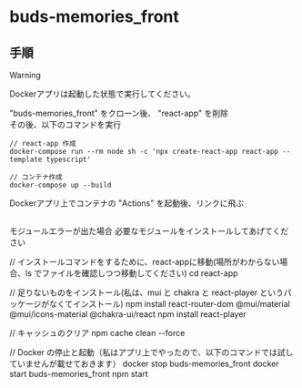 # buds-memories_front

## 手順
> [!WARNING]
> Dockerアプリは起動した状態で実行してください。

"buds-memories_front" をクローン後、 "react-app" を削除<br>
その後、以下のコマンドを実行
```
// react-app 作成
docker-compose run --rm node sh -c 'npx create-react-app react-app --template typescript'

// コンテナ作成
docker-compose up --build
```
Dockerアプリ上でコンテナの "Actions" を起動後、リンクに飛ぶ

##
モジュールエラーが出た場合
必要なモジュールをインストールしてあげてください

// インストールコマンドをするために、react-appに移動(場所がわからない場合、ls でファイルを確認しつつ移動してください)
cd react-app

// 足りないものをインストール(私は、mui と chakra と react-player というパッケージがなくてインストール)
npm install react-router-dom @mui/material @mui/icons-material @chakra-ui/react
npm install react-player

// キャッシュのクリア
npm cache clean --force

// Docker の停止と起動（私はアプリ上でやったので、以下のコマンドでは試していませんが載せておきます）
docker stop buds-memories_front
docker start buds-memories_front
npm start
